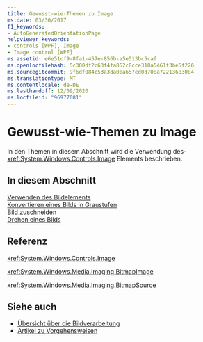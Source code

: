 ```yaml
---
title: Gewusst-wie-Themen zu Image
ms.date: 03/30/2017
f1_keywords:
- AutoGeneratedOrientationPage
helpviewer_keywords:
- controls [WPF], Image
- Image control [WPF]
ms.assetid: e6e51cf9-8fa1-457e-856b-a5e513bc5caf
ms.openlocfilehash: 5c300df2c63f4fa852c8cce318a5461f3be5f226
ms.sourcegitcommit: 9f6df084c53a3da0ea657ed0d708a72213683084
ms.translationtype: MT
ms.contentlocale: de-DE
ms.lasthandoff: 12/09/2020
ms.locfileid: "96977081"
---
```

# <a name="image-how-to-topics"></a>Gewusst-wie-Themen zu Image
In den Themen in diesem Abschnitt wird die Verwendung des- <xref:System.Windows.Controls.Image> Elements beschrieben.  
  
## <a name="in-this-section"></a>In diesem Abschnitt  
 [Verwenden des Bildelements](how-to-use-the-image-element.md)  
  [Konvertieren eines Bilds in Graustufen](how-to-convert-an-image-to-greyscale.md)  
  [Bild zuschneiden](how-to-crop-an-image.md)  
  [Drehen eines Bilds](how-to-rotate-an-image.md)  
  
## <a name="reference"></a>Referenz  
 <xref:System.Windows.Controls.Image>  
  
 <xref:System.Windows.Media.Imaging.BitmapImage>  
  
 <xref:System.Windows.Media.Imaging.BitmapSource>  
  
## <a name="see-also"></a>Siehe auch

- [Übersicht über die Bildverarbeitung](../graphics-multimedia/imaging-overview.md)
- [Artikel zu Vorgehensweisen](../graphics-multimedia/imaging-how-to-topics.md)
